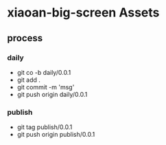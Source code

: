 # xiaoan-big-screen Assets

## process

### daily
+ git co -b daily/0.0.1
+ git add .
+ git commit -m 'msg'
+ git push origin daily/0.0.1


### publish
+ git tag publish/0.0.1
+ git push origin publish/0.0.1

